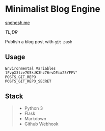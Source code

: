 Minimalist Blog Engine
======================
[snehesh.me](https://snehesh.me)


_TL;DR_

Publish a blog post with ` git push `


Usage
-----
	Environmental Variables
	1FvpX3tzv7K5kUK3hz76rvDEix25YFPV'
	POSTS_GIT_REPO
	POSTS_GIT_REPO_SECRET

Stack
-----
> - Python 3
> - Flask
> - Markdown
> - Github Webhook

